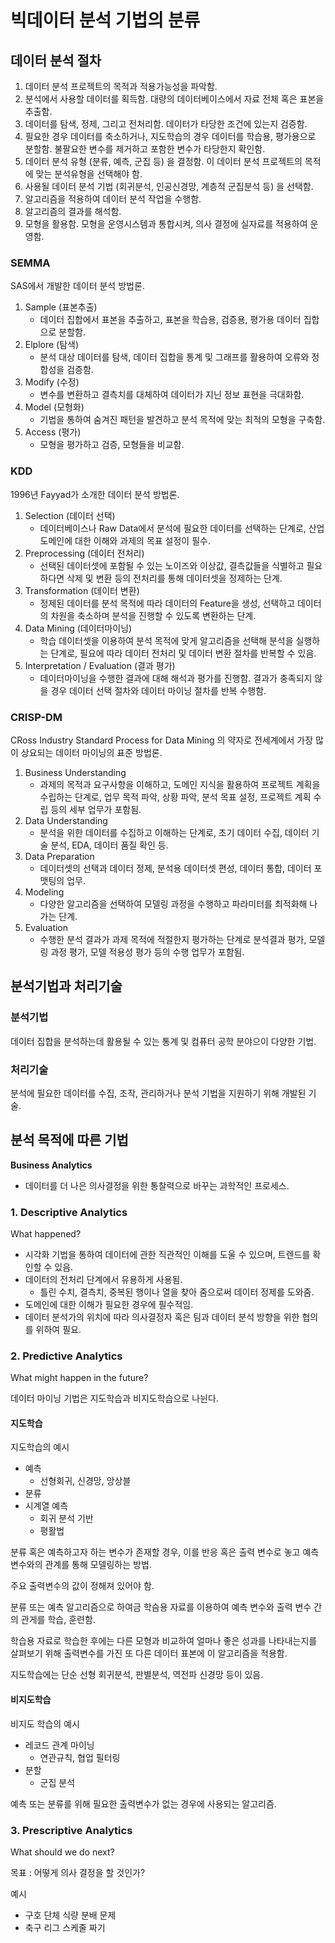 # 빅데이터 분석 기법의 분류

## 데이터 분석 절차

1. 데이터 분석 프로젝트의 목적과 적용가능성을 파악함.
2. 분석에서 사용할 데이터를 획득함. 대량의 데이터베이스에서 자료 전체 혹은 표본을 추출함.
3. 데이터를 탐색, 정제, 그리고 전처리함. 데이터가 타당한 조건에 있는지 검증함.
4. 필요한 경우 데이터를 축소하거나, 지도학습의 경우 데이터를 학습용, 평가용으로 분할함. 불팔요한 변수를 제거하고 포함한 변수가 타당한지 확인함.
5. 데이터 분석 유형 (분류, 예측, 군집 등) 을 결정함. 이 데이터 분석 프로젝트의 목적에 맞는 분석유형을 선택해야 함.
6. 사용될 데이터 분석 기법 (회귀분석, 인공신경망, 계층적 군집분석 등) 을 선택함.
7. 알고리즘을 적용하여 데이터 분석 작업을 수행함.
8. 알고리즘의 결과를 해석함.
9. 모형을 활용함. 모형을 운영시스템과 통합시켜, 의사 결정에 실자료를 적용하여 운영함.

### SEMMA

SAS에서 개발한 데이터 분석 방법론.

1. Sample (표본추출)
    - 데이터 집합에서 표본을 추출하고, 표본을 학습용, 검증용, 평가용 데이터 집합으로 분할함.
2. Elplore (탐색)
    - 분석 대상 데이터를 탐색, 데이터 집합을 통계 및 그래프를 활용하여 오류와 정합성을 검증함.
3. Modify (수정)
    - 변수를 변환하고 결측치를 대체하여 데이터가 지닌 정보 표현을 극대화함.
4. Model (모형화)
    - 기법을 통하여 숨겨진 패턴을 발견하고 분석 목적에 맞는 최적의 모형을 구축함.
5. Access (평가)
    - 모형을 평가하고 검증, 모형들을 비교함.

### KDD

1996년 Fayyad가 소개한 데이터 분석 방법론.

1. Selection (데이터 선택)
    - 데이터베이스나 Raw Data에서 분석에 필요한 데이터를 선택하는 단계로, 산업 도메인에 대한 이해와 과제의 목표 설정이 필수.
2. Preprocessing (데이터 전처리)
    - 선택된 데이터셋에 포함될 수 있는 노이즈와 이상값, 결측값들을 식별하고 필요하다면 삭제 및 변환 등의 전처리를 통해 데이터셋을 정제하는 단계.
3. Transformation (데이터 변환)
    - 정제된 데이터를 분석 목적에 따라 데이터의 Feature을 생성, 선택하고 데이터의 차원을 축소하며 분석을 진행할 수 있도록 변환하는 단계.
4. Data Mining (데이터마이닝)
    - 학습 데이터셋을 이용하여 분석 목적에 맞게 알고리즘을 선택해 분석을 실행하는 단계로, 필요에 따라 데이터 전처리 및 데이터 변환 절차를 반복할 수 있음.
5. Interpretation / Evaluation (결과 평가)
    - 데이터마이닝을 수행한 결과에 대해 해석과 평가를 진행함. 결과가 충족되지 않을 경우 데이터 선택 절차와 데이터 마이닝 절차를 반복 수행함.

### CRISP-DM

CRoss Industry Standard Process for Data Mining 의 약자로 전세계에서 가장 많이 상요되는 데이터 마이닝의 표준 방법론.

1. Business Understanding
    - 과제의 목적과 요구사항을 이해하고, 도메인 지식을 활용하여 프로젝트 계획을 수립하는 단계로, 업무 목적 파악, 상황 파악, 분석 목표 설정, 프로젝트 계획 수립 등의 세부 업무가 포함됨.
2. Data Understanding
    - 분석을 위한 데이터를 수집하고 이해하는 단계로, 초기 데이터 수집, 데이터 기술 분석, EDA, 데이터 품질 확인 등.
3. Data Preparation
    - 데이터셋의 선택과 데이터 정제, 분석용 데이터셋 편성, 데이터 통합, 데이터 포맷팅의 업무.
4. Modeling
    - 다양한 알고리즘을 선택하여 모델링 과정을 수행하고 파라미터를 최적화해 나가는 단계.
5. Evaluation
    - 수행한 분석 결과가 과제 목적에 적절한지 평가하는 단계로 분석결과 평가, 모델링 과정 평가, 모델 적용성 평가 등의 수행 업무가 포함됨.

## 분석기법과 처리기술

### 분석기법

데이터 집합을 분석하는데 활용될 수 있는 통계 및 컴퓨터 공학 분야으이 다양한 기법.

### 처리기술

분석에 필요한 데이터를 수집, 조작, 관리하거나 분석 기법을 지원하기 위해 개발된 기술.

## 분석 목적에 따른 기법

__Business Analytics__

- 데이터를 더 나은 의사결정을 위한 통찰력으로 바꾸는 과학적인 프로세스.

### 1. Descriptive Analytics

What happened?

- 시각화 기법을 통하여 데이터에 관한 직관적인 이해를 도울 수 있으며, 트렌드를 확인할 수 있음.
- 데이터의 전처리 단계에서 유용하게 사용됨.
    - 틀린 수치, 결측치, 중복된 행이나 열을 찾아 줌으로써 데이터 정제를 도와줌.
- 도메인에 대한 이해가 필요한 경우에 필수적임.
- 데이터 분석가의 위치에 따라 의사결정자 혹은 팀과 데이터 분석 방향을 위한 협의를 위하여 필요.

### 2. Predictive Analytics

What might happen in the future?

데이터 마이닝 기법은 지도학습과 비지도학습으로 나뉜다.

#### 지도학습

지도학습의 예시

- 예측
    - 선형회귀, 신경망, 앙상블
- 분류
- 시계열 예측
    - 회귀 분석 기반
    - 평활법

분류 혹은 예측하고자 하는 변수가 존재할 경우, 이를 반응 혹은 출력 변수로 놓고 예측 변수와의 관계를 통해 모델링하는 방법.

주요 출력변수의 값이 정해져 있어야 함.

분류 또는 예측 알고리즘으로 하여금 학슴용 자료를 이용하여 예측 변수와 출력 변수 간의 관게를 학습, 훈련함.

학습용 자료로 학습한 후에는 다른 모형과 비교하여 얼마나 좋은 성과를 나타내는지를 살펴보기 위해 출력변수를 가진 또 다른 데이터 표본에 이 알고리즘을 적용함.

지도학습에는 단순 선형 회귀분석, 판별분석, 역전파 신경망 등이 있음.

#### 비지도학습

비지도 학습의 예시

- 레코드 관계 마이닝
    - 연관규칙, 협업 필터링
- 분할
    - 군집 분석

예측 또는 분류를 위해 필요한 출력변수가 없는 경우에 사용되는 알고리즘.

### 3. Prescriptive Analytics

What should we do next?

목표 : 어떻게 의사 결정을 할 것인가?

예시
- 구호 단체 식량 분배 문제
- 축구 리그 스케줄 짜기